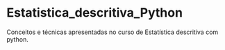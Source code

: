 # Estatistica_descritiva_Python
Conceitos e técnicas apresentadas no curso de Estatística descritiva com python.
